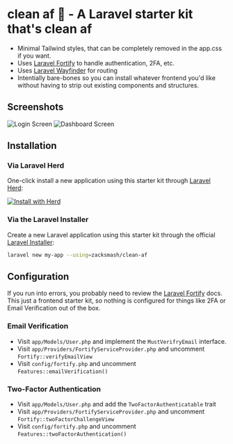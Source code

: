 # clean af 🧼 - A Laravel starter kit that's clean af
- Minimal Tailwind styles, that can be completely removed in the app.css if you want.
- Uses [Laravel Fortify](https://laravel.com/docs/12.x/fortify) to handle authentication, 2FA, etc.
- Uses [Laravel Wayfinder](https://github.com/laravel/wayfinder) for routing
- Intentially bare-bones so you can install whatever frontend you'd like without having to strip out existing components and structures.

## Screenshots
![Login Screen](https://github.com/zacksmash/assets/blob/main/clean-af/img/login-screen.png)
![Dashboard Screen](https://github.com/zacksmash/assets/blob/main/clean-af/img/dashboard-screen.png)

## Installation
### Via Laravel Herd
One-click install a new application using this starter kit through [Laravel Herd](https://herd.laravel.com):

<a href="https://herd.laravel.com/new?starter-kit=zacksmash/clean-af"><img src="https://img.shields.io/badge/Install%20with%20Herd-fff?logo=laravel&logoColor=f53003" alt="Install with Herd"></a>

### Via the Laravel Installer
Create a new Laravel application using this starter kit through the official [Laravel Installer](https://laravel.com/docs/12.x/installation#installing-php):

```bash
laravel new my-app --using=zacksmash/clean-af
```

## Configuration
If you run into errors, you probably need to review the [Laravel Fortify](https://laravel.com/docs/12.x/fortify) docs. This just a frontend starter kit, so nothing is configured for things like 2FA or Email Verification out of the box.

### Email Verification
- Visit `app/Models/User.php` and implement the `MustVerifryEmail` interface.
- Visit `app/Providers/FortifyServiceProvider.php` and uncomment `Fortify::verifyEmailView`
- Visit `config/fortify.php` and uncomment `Features::emailVerification()`

### Two-Factor Authentication
- Visit `app/Models/User.php` and add the `TwoFactorAuthenticatable` trait
- Visit `app/Providers/FortifyServiceProvider.php` and uncomment `Fortify::twoFactorChallengeView`
- Visit `config/fortify.php` and uncomment `Features::twoFactorAuthentication()`
